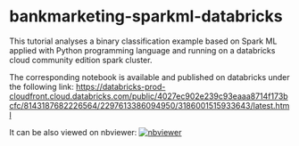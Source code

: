 # bankmarketing-sparkml-databricks
This tutorial analyses a binary classification example based on Spark ML applied with Python programming language and running on a databricks cloud community edition spark cluster.

The corresponding notebook is available and published on databricks under the following link: https://databricks-prod-cloudfront.cloud.databricks.com/public/4027ec902e239c93eaaa8714f173bcfc/8143187682226564/2297613386094950/3186001515933643/latest.html

It can be also viewed on nbviewer: [![nbviewer](https://img.shields.io/badge/render-nbviewer-orange.svg)](https://nbviewer.jupyter.org/github/mnassrib/bankmarketing-sparkml-databricks/blob/master/Solving%20Bank%20Marketing%20Calssification%20Problem.ipynb)
